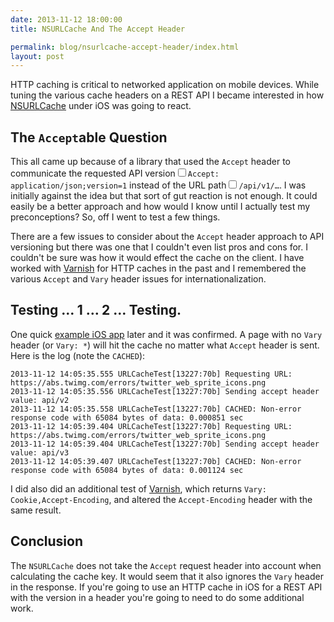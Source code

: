 ```yaml
---
date: 2013-11-12 18:00:00
title: NSURLCache And The Accept Header

permalink: blog/nsurlcache-accept-header/index.html
layout: post
---
```


HTTP caching is critical to networked application on mobile devices. While tuning the various cache headers on a REST API I became interested in how [NSURLCache](https://developer.apple.com/library/ios/documentation/Cocoa/Reference/Foundation/Classes/NSURLCache_Class/Reference/Reference.html) under iOS was going to react.

## The `Accept`able Question

This all came up because of a library that used the `Accept` header to communicate the requested API version<label for="sn-demo" class="margin-toggle sidenote-number"></label><input type="checkbox" id="sn-demo" class="margin-toggle"/><span class="sidenote">`Accept: application/json;version=1`</span> instead of the URL path<label for="sn-demo" class="margin-toggle sidenote-number"></label><input type="checkbox" id="sn-demo" class="margin-toggle"/><span class="sidenote">`/api/v1/…`</span>. I was initially against the idea but that sort of gut reaction is not enough. It could easily be a better approach and how would I know until I actually test my preconceptions? So, off I went to test a few things.

There are a few issues to consider about the `Accept` header approach to API versioning but there was one that I couldn't even list pros and cons for. I couldn't be sure was how it would effect the cache on the client. I have worked with [Varnish](https://www.varnish-cache.org) for HTTP caches in the past and I remembered the various `Accept` and `Vary` header issues for internationalization.

## Testing … 1 … 2 … Testing.

One quick [example iOS app](https://github.com/mzsanford/URLCacheTest) later and it was confirmed. A page with no `Vary` header (or `Vary: *`) will hit the cache no matter what `Accept` header is sent. Here is the log (note the `CACHED`):

    2013-11-12 14:05:35.555 URLCacheTest[13227:70b] Requesting URL: https://abs.twimg.com/errors/twitter_web_sprite_icons.png
    2013-11-12 14:05:35.556 URLCacheTest[13227:70b] Sending accept header value: api/v2
    2013-11-12 14:05:35.558 URLCacheTest[13227:70b] CACHED: Non-error response code with 65084 bytes of data: 0.000851 sec
    2013-11-12 14:05:39.404 URLCacheTest[13227:70b] Requesting URL: https://abs.twimg.com/errors/twitter_web_sprite_icons.png
    2013-11-12 14:05:39.404 URLCacheTest[13227:70b] Sending accept header value: api/v3
    2013-11-12 14:05:39.407 URLCacheTest[13227:70b] CACHED: Non-error response code with 65084 bytes of data: 0.001124 sec

I did also did an additional test of [Varnish](`https://www.varnish-cache.org`), which returns `Vary: Cookie,Accept-Encoding`, and altered the `Accept-Encoding` header with the same result.

## Conclusion

The `NSURLCache` does not take the `Accept` request header into account when calculating the cache key. It would seem that it also ignores the `Vary` header in the response. If you're going to use an HTTP cache in iOS for a REST API with the version in a header you're going to need to do some additional work.
